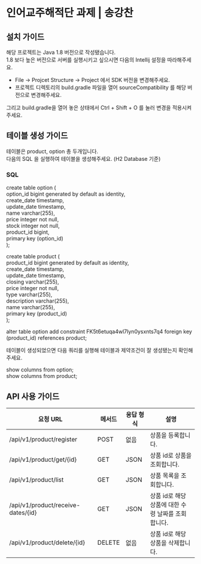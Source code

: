 # 인어교주해적단 과제 | 송강찬

## 설치 가이드
해당 프로젝트는 Java 1.8 버전으로 작성됐습니다.  
1.8 보다 높은 버전으로 서버를 실행시키고 싶으시면
다음의 Intellij 설정을 따라해주세요.
* File -> Projcet Structure -> Project 에서 SDK 버전을 변경해주세요.
* 프로젝트 디렉토리의 build.gradle 파일을 열어 sourceCompatibility 를 해당 버전으로 변경해주세요.
  
그리고 build.gradle을 열어 놓은 상태에서 Ctrl + Shift + O 를 눌러 변경을 적용시켜주세요.

## 테이블 생성 가이드
테이블은 product, option 총 두개입니다.  
다음의 SQL 을 실행하여 테이블을 생성해주세요. (H2 Database 기준)
### SQL 
 create table option (  
       option_id bigint generated by default as identity,  
        create_date timestamp,  
        update_date timestamp,  
        name varchar(255),  
        price integer not null,  
        stock integer not null,  
        product_id bigint,  
        primary key (option_id)  
    );  
  
   create table product (  
       product_id bigint generated by default as identity,  
        create_date timestamp,  
        update_date timestamp,  
        closing varchar(255),  
        price integer not null,  
        type varchar(255),  
        description varchar(255),  
        name varchar(255),  
        primary key (product_id)  
    );    


 alter table option 
       add constraint FK5t6etuqa4wl7lyn0ysxnts7q4 
       foreign key (product_id) 
       references product;
      
 테이블이 생성되었으면 다음 쿼리를 실행해 테이블과 제약조건이 잘 생성됐는지 확인해주세요.  
   
show columns from option;  
show columns from product;  

## API 사용 가이드
| 요청 URL  | 메서드 | 응답 형식  | 설명 |
| ------------- | ------------- | ------------- | ------------- |
| /api/v1/product/register | POST  | 없음 | 상품을 등록합니다.  |
| /api/v1/product/get/{id} | GET  | JSON | 상품 id로 상품을 조회합니다.  |
| /api/v1/product/list | GET  | JSON | 상품 목록을 조회합니다.  |
| /api/v1/product/receive-dates/{id} | GET  | JSON | 상품 id로 해당 상품에 대한 수령 날짜를 조회합니다.  |
| /api/v1/product/delete/{id} | DELETE  | 없음 | 상품 id로 해당 상품을 삭제합니다.  |
